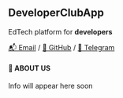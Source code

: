## DeveloperClubApp
EdTech platform for **developers**

[📬 Email](heartsker@gmail.com)
/ [🐙 GitHub]([https://github.com/heartsker](https://github.com/heartsker/DeveloperClubApp))
/ [💬 Telegram](https://t.me/official_developer_club)

#### 👋 ABOUT US

Info will appear here soon
